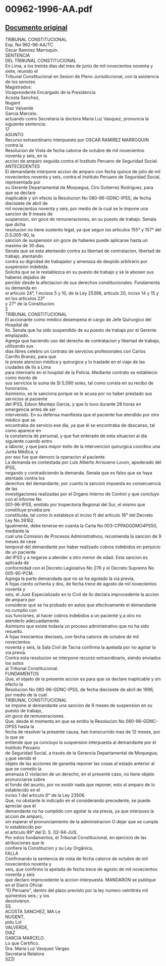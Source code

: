 
00962-1996-AA.pdf
=================
  
[Documento original](https://tc.gob.pe/jurisprudencia/1997/00962-1996-AA.pdf)  
---  
TRIBUNAL CONSTITUCIONAL  
Exp. No 962-96-AA/TC  
Oscar Ramirez Marroquin.  
SENTENCIA  
DEL TRIBUNAL CONSTITUCIONAL  
En Lima, a los treinta dias del mes de junio de mil novecientos noventa y siete, reunido el  
Tribunal Constitucional en Sesion de Pleno Jurisdiccional, con la asistencia de los senores  
Magistrados:  
Vicepresidente Encargado de la Presidencia  
Acosta Sanchez,  
Nugent  
Diaz Valverde  
Garcia Marcelo.  
actuando como Secretaria la doctora Maria Luz Vasquez, pronuncia la siguiente sentencia:  
17  
ASUNTO  
Recurso extraordinario interpuesto por OSCAR RAMIREZ MARROQUIN contra la  
Resolucion de Vista de fecha catorce de octubre de mil novecientos noventa y seis, en la  
accion de amparo seguida contra el Instituto Peruano de Seguridad Social.  
ANTECEDENTES  
El demandante interpone accion de amparo con fecha quince de julio de mil  
novecientos noventa y seis, contra el Instituto Peruano de Seguridad Social, representada por  
su Gerente Departamental de Moquegua, Ciro Gutierrez Rodriguez, para que se declare  
inaplicable y sin efecto la Resolucion No 080-96-GDNC-IPSS, de fecha diecisiete de abril de  
mil novecientos noventa y seis, por medio de la cual se le impone una sancion de 9 meses de  
suspension, sin goce de remuneraciones, en su puesto de trabajo. Senala que dicha  
resolucion no tiene sustento legal, ya que segun los articulos 155° y 157° del D.S.005-90, la  
sancion de suspension sin goce de haberes puede aplicarse hasta un maximo de 30 dias.  
Senala que se esta atentando contra su libertad de contratacion, libertad de trabajo, atentando  
contra su dignidad de trabajador y amenaza de despido arbitrario por suspension indebida.  
Solicita que se le restablezca en su puesto de trabajo y se le abonen sus haberes dejados de  
percibir desde la afectacion de sus derechos constitucionales. Fundamenta su demanda en  
el articulo 24°, 1 incisos 5 y 10, de la Ley 25398, articulo 20, inciso 14 y 15 y en los articulos 23°  
y 27° de la Constitucion.  
2  
TRIBUNAL CONSTITUCIONAL  
El accionante como médico desempena el cargo de Jefe Quirurgico del Hospital de  
Ilo. Senala que ha sido suspendido de su puesto de trabajo por el Gerente emplazado.  
Agrega que haciendo uso del derecho de contratacion y libertad de trabajo, utilizando sus  
dias libres celebro un contrato de servicios profesionales con Carlos Carrillo Branez, para que  
le preste atencion médica y quirurgica y lo traslade en el viaje de las ciudades de llo a Lima  
para internarlo en el hospital de la Policia. Mediante contrato se establecio como monto de  
sus servicios la suma de SI 5,590 soles, tal como consta en su recibo de honorarios.  
Asimismo, se le sanciona porque se le acusa por no haber prestado sus servicios al paciente  
del IPSS, Edson Montejo Garcia, y que lo tuvo durante 28 horas en emergencia antes de ser  
intervenido. En su defensa manifiesta que el paciente fue atendido por otro médico que se  
encontraba de servicio ese dia, ya que él se encontraba de descanso, tal como aparece en  
la constancia de personal, y que fue enterado de esta situacion al dia siguiente cuando entro  
a laborar, y que para mayor éxito de la intervencion quirurgica coordino una Junta Médica, y  
por eso fue que demoro la operacion al paciente.  
La demanda es contestada por Luis Alberto Arrisueno Lovon, apoderado del IPSS,  
negando y contradiciendo la demanda. Senala que es falso que se haya atentado contra los  
derechos del demandante, por cuanto la sancion impuesta es consecuencia de las  
investigaciones realizadas por el Organo Interno de Control y que concluyo con el informe No  
001-96-IPSS, emitido por Inspectoria Regional del Sur, el mismo que constituye prueba pre  
constituida, tal como lo establece el inciso f) del articulo 16° del Decreto Ley No 26162.  
Igualmente, debe tenerse en cuenta la Carta No 003-CPPADGDMO4PS50, mediante la  
cual una Comision de Procesos Administrativos, recomienda la sancion de 9 meses de cese  
temporal del demandante por haber realizado cobros indebidos en perjuicio de un paciente  
del IPSS y a negarse a atender a otro menor de edad. Esta sancion es aplicada de  
conformidad con el Decreto Legislativo No 276 y el Decreto Supremo No 005-90-PCM.  
Agrega la parte demandada que no se ha agotado la via previa.  
A fojas ciento ochenta y dos, de fecha trece de agosto de mil novecientos noventa y  
seis, el Juez Especializado en lo Civil de llo declara improcedente la accion de amparo por  
considerar que se ha probado en autos que efectivamente el demandante no cumplio con  
sus funciones, al hacer cobros indebidos a un paciente y,a otro no atenderlo adecuadamente.  
Asimismo que existe todavia un proceso administrativo que no ha sido resuelto.  
A fojas trescientos dieciseis, con fecha catorce de octubre de mil novecientos  
noventa y seis, la Sala Civil de Tacna confirma la apelada por no agotar la via previa.  
Contra esta resolucion se interpone recurso extraordinario, siendo enviados los autos  
al Tribunal Constitucional.  
FUNDAMENTOS  
Que, el objeto de la presente accion es para que se declare inaplicable y sin efecto la  
Resolucion No 080-96-GDNC-IPSS, de fecha diecisiete de abril de 1996, por medio de la cual  
TRIBUNAL CONSTITUCIONAL  
se impone al demandante una sancion de 9 meses de suspension en su puesto de trabajo,  
sin goce de remuneraciones.  
Que, desde el momento en que se emitio la Resolucion No 080-96-GDNC-OPSS hasta la  
fecha de resolver la presente causa, han transcurrido mas de 12 meses, por lo que se  
entiende que ya concluyo la suspension interpuesta al demandante por el Instituto Peruano  
de Seguridad Social, a través de la Gerencia Departamental de Moquegua; y,que siendo el  
objeto de las acciones de garantia reponer las cosas al estado anterior al que se cometio la  
amenaza O violacion de un derecho, en el presente caso, no tiene objeto pronunciarse sobre  
el fondo del asunto, por no existir nada que reponer, esto al amparo de lo establecido en el  
inciso 1 del articulo 6° de la Ley 23506.  
Que, no obstante lo indicado en el considerando precedente, se puede apreciar que el  
demandante no ha cumplido con agotar la via previa, ya que interpuso la accion de amparo,  
sin esperar el pronunciamiento de la administracion O dejar que se cumpla lo establecido por  
el articulo 99° del D. S. 02-94-JUS.  
Por estos fundamentos, el Tribunal Constitucional, en ejercicio de las atribuciones que le  
confiere la Constitucion y su Ley Orgânica,  
FALLA  
Confirmando la sentencia de vista de fecha catorce de octubre de mil novecientos noventa y  
seis, que confirmo la apelada de fecha trece de agosto de mil novecientos noventa y seis  
que declaro improcedente la accion interpuesta. MANDARON se publique en el Diario Oficial  
"EI Peruano", dentro del plazo previsto por la ley numero veintitrés mil quinientos seis.; y los  
devolvieron.  
SS.  
ACOSTA SANCHEZ, MA Le  
NUGENT,  
pidu Lol  
VALVERDE,  
DIAZ  
GARCIA MARCELO.  
Lo que Certifico.  
Dra. Maria Luz Vasquez Vargas  
Secretaria Relatora  
SZZI